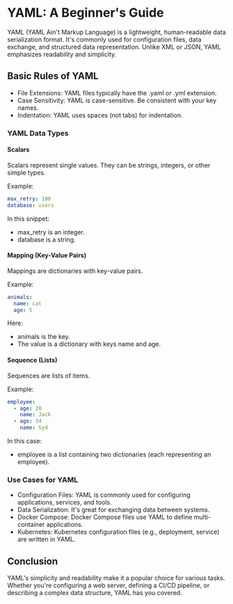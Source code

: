 # YAML: A Beginner's Guide

YAML (YAML Ain't Markup Language) is a lightweight, human-readable data serialization format. It's commonly used for configuration files, data exchange, and structured data representation. Unlike XML or JSON, YAML emphasizes readability and simplicity.

## Basic Rules of YAML

- File Extensions: YAML files typically have the .yaml or .yml extension.
- Case Sensitivity: YAML is case-sensitive. Be consistent with your key names.
- Indentation: YAML uses spaces (not tabs) for indentation.

### YAML Data Types

#### Scalars

Scalars represent single values. They can be strings, integers, or other simple types.

Example:

```yaml
max_retry: 100
database: users
```

In this snippet:

- max_retry is an integer.
- database is a string.

#### Mapping (Key-Value Pairs)

Mappings are dictionaries with key-value pairs.

Example:

```yaml
animals:
  name: cat
  age: 5
```

Here:

- animals is the key.
- The value is a dictionary with keys name and age.

#### Sequence (Lists)

Sequences are lists of items.

Example:

```yaml
employee:
  - age: 28
    name: Jack
  - age: 34
    name: Syd
```

In this case:

- employee is a list containing two dictionaries (each representing an employee).

### Use Cases for YAML

- Configuration Files: YAML is commonly used for configuring applications, services, and tools.
- Data Serialization: It's great for exchanging data between systems.
- Docker Compose: Docker Compose files use YAML to define multi-container applications.
- Kubernetes: Kubernetes configuration files (e.g., deployment, service) are written in YAML.

## Conclusion

YAML's simplicity and readability make it a popular choice for various tasks. Whether you're configuring a web server, defining a CI/CD pipeline, or describing a complex data structure, YAML has you covered.
